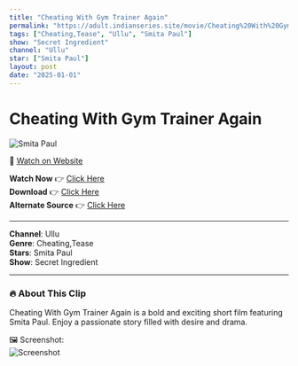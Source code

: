 ```yaml
---
title: "Cheating With Gym Trainer Again"
permalink: "https://adult.indianseries.site/movie/Cheating%20With%20Gym%20Trainer%20Again"
tags: ["Cheating,Tease", "Ullu", "Smita Paul"]
show: "Secret Ingredient"
channel: "Ullu"
star: ["Smita Paul"]
layout: post
date: "2025-01-01"
---
```


# Cheating With Gym Trainer Again

![Smita Paul](https://shorts.desisins.com/wp-content/uploads/2024/11/Cheating-With-Student-Secret-Indegreitn-Ullu-DesiSins.com_.jpg)

🔗 [Watch on Website](https://adult.indianseries.site/movie/Cheating%20With%20Gym%20Trainer%20Again)

**Watch Now** 👉 [Click Here](https://adult.indianseries.site/movie/Cheating%20With%20Gym%20Trainer%20Again)  
**Download** 👉 [Click Here](https://adult.indianseries.site/movie/Cheating%20With%20Gym%20Trainer%20Again)  
**Alternate Source** 👉 [Click Here](https://adult.indianseries.site/movie/Cheating%20With%20Gym%20Trainer%20Again)

---

**Channel**: Ullu  
**Genre**: Cheating,Tease  
**Stars**: Smita Paul  
**Show**: Secret Ingredient

---

### 🔥 About This Clip

Cheating With Gym Trainer Again is a bold and exciting short film featuring Smita Paul. Enjoy a passionate story filled with desire and drama.
 
🖼️ Screenshot:  
![Screenshot](https://shorts.desisins.com/wp-content/uploads/2024/11/Cheating-With-Student-Secret-Indegreitn-Ullu-DesiSins.com_.jpg)
